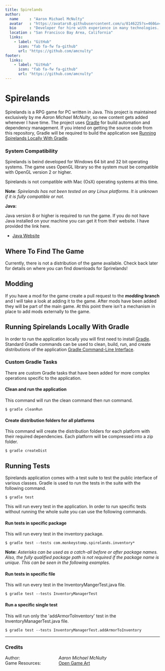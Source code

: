 ```yaml
---
title: Spirelands
author:
  name     : "Aaron Michael McNulty"
  avatar   : "https://avatars0.githubusercontent.com/u/8146225?s=460&v=4"
  bio      : "Developer for hire with experience in many technologies. Explore my repositories to see my skills in Java game development, Mobile applications, and web apps."
  location : "San Francisco Bay Area, California"
  links:
    - label: "GitHub"
      icon: "fab fa-fw fa-github"
      url: "https://github.com/amcnulty"
footer:
  links:
    - label: "GitHub"
      icon: "fab fa-fw fa-github"
      url: "https://github.com/amcnulty"
---
```


# Spirelands #
Spirelands is a RPG game for PC written in Java. This project is maintained exclusively by me _Aaron Michael McNulty_, so new content gets added whenever I have time. The project uses [Gradle](https://gradle.org/ "Gradle Build Tool") for build automation and dependency management. If you intend on getting the source code from this repository, Gradle will be required to build the application see [Running Spirelands Locally With Gradle](#running-spirelands-locally-with-gradle).

### System Compatibility ###
Spirelands is beind developed for Windows 64 bit and 32 bit operating systems. The game uses OpenGL library so the system must be compatible with OpenGL version 2 or higher.

Spirelands is not compatible with Mac (OsX) operating systems at this time.

**Note**: _Spirelands has not been tested on any Linux platforms. It is unknown if it is fully compatible or not._

**Java:**

Java version 8 or higher is required to run the game. If you do not have Java installed on your machine you can get it from their website. I have provided the link here.
  * [Java Website](https://java.com/en/ "java.com")

## Where To Find The Game ##
Currently, there is not a distribution of the game available. Check back later for details on where you can find downloads for Sprirelands!

## Modding ##
If you have a mod for the game create a pull request to the **_modding_ branch** and I will take a look at adding it to the game. After mods have been added they will be part of the main game. At this point there isn't a mechanism in place to add mods externally to the game.

## Running Spirelands Locally With Gradle ##
In order to run the application locally you will first need to install [Gradle](https://gradle.org/ "Gradle Build Tool"). Standard Gradle commands can be used to clean, build, run, and create distributions of the application [Gradle Command-Line Interface](https://docs.gradle.org/current/userguide/command_line_interface.html "Gradle Docs | Command-Line Interface").

### Custom Gradle Tasks ###
There are custom Gradle tasks that have been added for more complex operations specific to the application.

#### Clean and run the application ####
This command will run the clean command then run command.
```
$ gradle cleanRun
```

#### Create distribution folders for all platforms ####
This command will create the distribution folders for each platform with their required dependencies. Each platform will be compressed into a zip folder.
```
$ gradle createDist
```

## Running Tests ##
Spirelands application comes with a test suite to test the public interface of various classes. Gradle is used to run the tests in the suite with the following command.

```
$ gradle test
```
This will run every test in the application. In order to run specific tests without running the whole suite you can use the following commands.
#### Run tests in specific package ####
This will run every test in the inventory package.
```
$ gradle test --tests com.monkeystomp.spirelands.inventory*
```
**Note:** _Asterisks can be used as a catch-all before or after package names. Also, the fully qualified package path is not required if the package name is unique. This can be seen in the following examples._
#### Run tests in specific file ####
This will run every test in the InventoryMangerTest.java file.
```
$ gradle test --tests InventoryManagerTest
```
#### Run a specific single test ####
This will run only the 'addArmorToInventory' test in the InventoryManagerTest.java file.
```
$ gradle test --tests InventoryManagerTest.addArmorToInventory
```
---
### Credits ###
<div style="display: flex;">
  <div style="flex-grow: 1;">
    Author:<br>
    Game Resources:
  </div>
  <div style="flex-grow: 3;">
    <i>Aaron Michael McNulty</i><br>
    <a href="https://opengameart.org/">Open Game Art</a>
  </div>
</div>